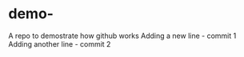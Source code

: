 # demo-
A repo to demostrate how github works
Adding a new line - commit 1
Adding another line - commit 2
